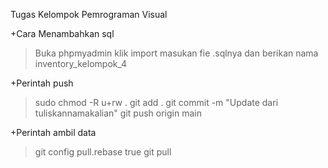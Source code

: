 Tugas Kelompok Pemrograman Visual

+Cara Menambahkan sql
>Buka phpmyadmin
>klik import
>masukan fie .sqlnya
>dan berikan nama inventory_kelompok_4

+Perintah push
>sudo chmod -R u+rw .
>git add .
>git commit -m "Update dari tuliskannamakalian"
>git push origin main

+Perintah ambil data
>git config pull.rebase true
>git pull

